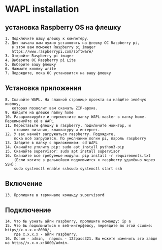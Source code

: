 # WAPL installation

## установка Raspberry OS на флешку
    1. Подключите вашу флешку к компютеру.
    2. Для начала вам нужно установить на флешку ОС Raspberry pi, 
       в этом вам поможет Raspberry pi imager  
       https://www.raspberrypi.com/software/
    3. Откройте Raspberry pi imager
    4. Выберите ОС Raspberry pi Lite
    5. Выберите вашу флешку
    6. Нажмите кнопку write
    7. Подождите, пока ОС установится на вашу флешку

    
## Установка приложения
    8. Скачайте WAPL. На главной странице проекта вы найдёте зелёную кнопку, 
       которая позволит вам скачать ZIP-архив.
    9. Найдите на флешке папку home
    10. Разархивируйте и переместите папку WAPL-master в папку home. Переименуйте её в WAPL
    11. Переставьте флешку в raspberry, подключите монитор, и
        сточник питания, клавиатуру и интернет.
    12. У вас начнёт загружаться raspberry. Подождите, 
        пока всё загрузится. По умолчанию логин pi, пароль raspberry
    13. Зайдите в папку с приложением: cd WAPL
    14. Скачайте утилиту pip: sudo apt install python3-pip
    15. Скачайте supervisor: sudo apt install supervisor
    16. Скачайте все требуемые модули: pip install -r requirements.txt
        (Если хотите в дальнейшем подключится к raspberry удалённо через SSH): 
        sudo systemctl enable sshsudo systemctl start ssh
    
## Включение
    13. Пропишите в терминале команду supervisord
    
## Подключение
    14. Что бы узнать айпи raspberry, пропишите команду: ip a
    15. Что бы подключиться к веб-интерфейсу, перейдите по этой ссылке: https//x.x.x.x:8000/, 
        где x.x.x.x - айпи raspberry. 
    16. Логин - admin,  пароль - 123pass321. Вы можете изменить это зайдя на https//x.x.x.x:8000/admin.
        
